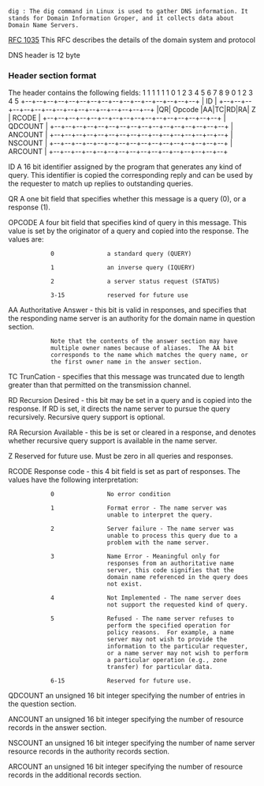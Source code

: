 ```
dig : The dig command in Linux is used to gather DNS information. It stands for Domain Information Groper, and it collects data about Domain Name Servers.
```

<a href="https://www.rfc-editor.org/rfc/rfc1035.txt">RFC 1035</a>
This RFC describes the details of the domain system and protocol

DNS header is 12 byte

### Header section format

The header contains the following fields:
1 1 1 1 1 1
0 1 2 3 4 5 6 7 8 9 0 1 2 3 4 5
+--+--+--+--+--+--+--+--+--+--+--+--+--+--+--+--+
| ID |
+--+--+--+--+--+--+--+--+--+--+--+--+--+--+--+--+
|QR| Opcode |AA|TC|RD|RA| Z | RCODE |
+--+--+--+--+--+--+--+--+--+--+--+--+--+--+--+--+
| QDCOUNT |
+--+--+--+--+--+--+--+--+--+--+--+--+--+--+--+--+
| ANCOUNT |
+--+--+--+--+--+--+--+--+--+--+--+--+--+--+--+--+
| NSCOUNT |
+--+--+--+--+--+--+--+--+--+--+--+--+--+--+--+--+
| ARCOUNT |
+--+--+--+--+--+--+--+--+--+--+--+--+--+--+--+--+

ID A 16 bit identifier assigned by the program that
generates any kind of query. This identifier is copied
the corresponding reply and can be used by the requester
to match up replies to outstanding queries.

QR A one bit field that specifies whether this message is a
query (0), or a response (1).

OPCODE A four bit field that specifies kind of query in this
message. This value is set by the originator of a query
and copied into the response. The values are:

                0               a standard query (QUERY)

                1               an inverse query (IQUERY)

                2               a server status request (STATUS)

                3-15            reserved for future use

AA Authoritative Answer - this bit is valid in responses,
and specifies that the responding name server is an
authority for the domain name in question section.

                Note that the contents of the answer section may have
                multiple owner names because of aliases.  The AA bit
                corresponds to the name which matches the query name, or
                the first owner name in the answer section.

TC TrunCation - specifies that this message was truncated
due to length greater than that permitted on the
transmission channel.

RD Recursion Desired - this bit may be set in a query and
is copied into the response. If RD is set, it directs
the name server to pursue the query recursively.
Recursive query support is optional.

RA Recursion Available - this be is set or cleared in a
response, and denotes whether recursive query support is
available in the name server.

Z Reserved for future use. Must be zero in all queries
and responses.

RCODE Response code - this 4 bit field is set as part of
responses. The values have the following
interpretation:

                0               No error condition

                1               Format error - The name server was
                                unable to interpret the query.

                2               Server failure - The name server was
                                unable to process this query due to a
                                problem with the name server.

                3               Name Error - Meaningful only for
                                responses from an authoritative name
                                server, this code signifies that the
                                domain name referenced in the query does
                                not exist.

                4               Not Implemented - The name server does
                                not support the requested kind of query.

                5               Refused - The name server refuses to
                                perform the specified operation for
                                policy reasons.  For example, a name
                                server may not wish to provide the
                                information to the particular requester,
                                or a name server may not wish to perform
                                a particular operation (e.g., zone
                                transfer) for particular data.

                6-15            Reserved for future use.

QDCOUNT an unsigned 16 bit integer specifying the number of
entries in the question section.

ANCOUNT an unsigned 16 bit integer specifying the number of
resource records in the answer section.

NSCOUNT an unsigned 16 bit integer specifying the number of name
server resource records in the authority records
section.

ARCOUNT an unsigned 16 bit integer specifying the number of
resource records in the additional records section.
